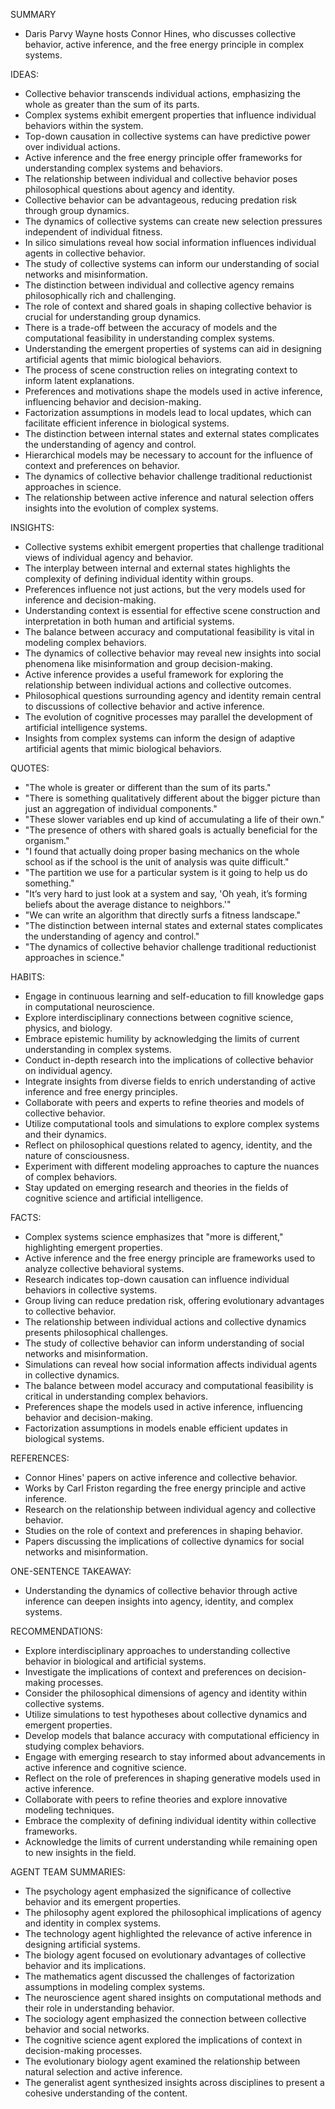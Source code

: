 SUMMARY
- Daris Parvy Wayne hosts Connor Hines, who discusses collective behavior, active inference, and the free energy principle in complex systems.

IDEAS:
- Collective behavior transcends individual actions, emphasizing the whole as greater than the sum of its parts.
- Complex systems exhibit emergent properties that influence individual behaviors within the system.
- Top-down causation in collective systems can have predictive power over individual actions.
- Active inference and the free energy principle offer frameworks for understanding complex systems and behaviors.
- The relationship between individual and collective behavior poses philosophical questions about agency and identity.
- Collective behavior can be advantageous, reducing predation risk through group dynamics.
- The dynamics of collective systems can create new selection pressures independent of individual fitness.
- In silico simulations reveal how social information influences individual agents in collective behavior.
- The study of collective systems can inform our understanding of social networks and misinformation.
- The distinction between individual and collective agency remains philosophically rich and challenging.
- The role of context and shared goals in shaping collective behavior is crucial for understanding group dynamics.
- There is a trade-off between the accuracy of models and the computational feasibility in understanding complex systems.
- Understanding the emergent properties of systems can aid in designing artificial agents that mimic biological behaviors.
- The process of scene construction relies on integrating context to inform latent explanations.
- Preferences and motivations shape the models used in active inference, influencing behavior and decision-making.
- Factorization assumptions in models lead to local updates, which can facilitate efficient inference in biological systems.
- The distinction between internal states and external states complicates the understanding of agency and control.
- Hierarchical models may be necessary to account for the influence of context and preferences on behavior.
- The dynamics of collective behavior challenge traditional reductionist approaches in science.
- The relationship between active inference and natural selection offers insights into the evolution of complex systems.

INSIGHTS:
- Collective systems exhibit emergent properties that challenge traditional views of individual agency and behavior.
- The interplay between internal and external states highlights the complexity of defining individual identity within groups.
- Preferences influence not just actions, but the very models used for inference and decision-making.
- Understanding context is essential for effective scene construction and interpretation in both human and artificial systems.
- The balance between accuracy and computational feasibility is vital in modeling complex behaviors.
- The dynamics of collective behavior may reveal new insights into social phenomena like misinformation and group decision-making.
- Active inference provides a useful framework for exploring the relationship between individual actions and collective outcomes.
- Philosophical questions surrounding agency and identity remain central to discussions of collective behavior and active inference.
- The evolution of cognitive processes may parallel the development of artificial intelligence systems.
- Insights from complex systems can inform the design of adaptive artificial agents that mimic biological behaviors.

QUOTES:
- "The whole is greater or different than the sum of its parts."
- "There is something qualitatively different about the bigger picture than just an aggregation of individual components."
- "These slower variables end up kind of accumulating a life of their own."
- "The presence of others with shared goals is actually beneficial for the organism."
- "I found that actually doing proper basing mechanics on the whole school as if the school is the unit of analysis was quite difficult."
- "The partition we use for a particular system is it going to help us do something."
- "It’s very hard to just look at a system and say, 'Oh yeah, it’s forming beliefs about the average distance to neighbors.'"
- "We can write an algorithm that directly surfs a fitness landscape."
- "The distinction between internal states and external states complicates the understanding of agency and control."
- "The dynamics of collective behavior challenge traditional reductionist approaches in science."

HABITS:
- Engage in continuous learning and self-education to fill knowledge gaps in computational neuroscience.
- Explore interdisciplinary connections between cognitive science, physics, and biology.
- Embrace epistemic humility by acknowledging the limits of current understanding in complex systems.
- Conduct in-depth research into the implications of collective behavior on individual agency.
- Integrate insights from diverse fields to enrich understanding of active inference and free energy principles.
- Collaborate with peers and experts to refine theories and models of collective behavior.
- Utilize computational tools and simulations to explore complex systems and their dynamics.
- Reflect on philosophical questions related to agency, identity, and the nature of consciousness.
- Experiment with different modeling approaches to capture the nuances of complex behaviors.
- Stay updated on emerging research and theories in the fields of cognitive science and artificial intelligence.

FACTS:
- Complex systems science emphasizes that "more is different," highlighting emergent properties.
- Active inference and the free energy principle are frameworks used to analyze collective behavioral systems.
- Research indicates top-down causation can influence individual behaviors in collective systems.
- Group living can reduce predation risk, offering evolutionary advantages to collective behavior.
- The relationship between individual actions and collective dynamics presents philosophical challenges.
- The study of collective behavior can inform understanding of social networks and misinformation.
- Simulations can reveal how social information affects individual agents in collective dynamics.
- The balance between model accuracy and computational feasibility is critical in understanding complex behaviors.
- Preferences shape the models used in active inference, influencing behavior and decision-making.
- Factorization assumptions in models enable efficient updates in biological systems.

REFERENCES:
- Connor Hines' papers on active inference and collective behavior.
- Works by Carl Friston regarding the free energy principle and active inference.
- Research on the relationship between individual agency and collective behavior.
- Studies on the role of context and preferences in shaping behavior.
- Papers discussing the implications of collective dynamics for social networks and misinformation.

ONE-SENTENCE TAKEAWAY:
- Understanding the dynamics of collective behavior through active inference can deepen insights into agency, identity, and complex systems.

RECOMMENDATIONS:
- Explore interdisciplinary approaches to understanding collective behavior in biological and artificial systems.
- Investigate the implications of context and preferences on decision-making processes.
- Consider the philosophical dimensions of agency and identity within collective systems.
- Utilize simulations to test hypotheses about collective dynamics and emergent properties.
- Develop models that balance accuracy with computational efficiency in studying complex behaviors.
- Engage with emerging research to stay informed about advancements in active inference and cognitive science.
- Reflect on the role of preferences in shaping generative models used in active inference.
- Collaborate with peers to refine theories and explore innovative modeling techniques.
- Embrace the complexity of defining individual identity within collective frameworks.
- Acknowledge the limits of current understanding while remaining open to new insights in the field. 

AGENT TEAM SUMMARIES:
- The psychology agent emphasized the significance of collective behavior and its emergent properties.
- The philosophy agent explored the philosophical implications of agency and identity in complex systems.
- The technology agent highlighted the relevance of active inference in designing artificial systems.
- The biology agent focused on evolutionary advantages of collective behavior and its implications.
- The mathematics agent discussed the challenges of factorization assumptions in modeling complex systems.
- The neuroscience agent shared insights on computational methods and their role in understanding behavior.
- The sociology agent emphasized the connection between collective behavior and social networks.
- The cognitive science agent explored the implications of context in decision-making processes.
- The evolutionary biology agent examined the relationship between natural selection and active inference.
- The generalist agent synthesized insights across disciplines to present a cohesive understanding of the content.
